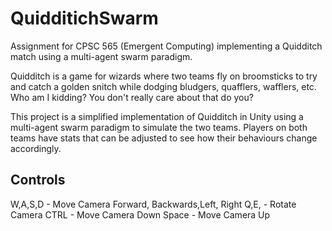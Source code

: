 # QuidditichSwarm
Assignment for CPSC 565 (Emergent Computing) implementing a Quidditch match using a multi-agent swarm paradigm.

Quidditch is a game for wizards where two teams fly on broomsticks to try and catch a golden snitch while dodging bludgers, quafflers, wafflers, etc.
Who am I kidding? You don't really care about that do you?

This project is a simplified implementation of Quidditch in Unity using a multi-agent swarm paradigm to simulate the two teams.
Players on both teams have stats that can be adjusted to see how their behaviours change accordingly.


Controls
--------
W,A,S,D - Move Camera Forward, Backwards,Left, Right
Q,E, - Rotate Camera 
CTRL - Move Camera Down 
Space - Move Camera Up 





